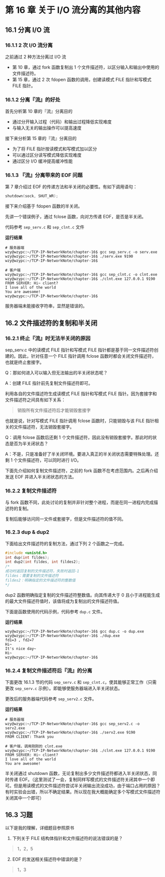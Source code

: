 # 第 16 章 关于 I/O 流分离的其他内容

## 16.1 分离 I/O 流

### 16.1.1 2 次 I/O 流分离

之前通过 2 种方法分离过 I/O 流

+ 第 10 章，通过 fork 函数复制出 1 个文件描述符，以区分输入和输出中使用的文件描述符。
+ 第 15 章，通过 2 次 fdopen 函数的调用，创建读模式 FILE 指针和写模式 FILE 指针。



### 16.1.2 分离『流』的好处

首先分析第 10 章的『流』分离目的

+ 通过分开输入过程（代码）和输出过程降低实现难度
+ 与输入无关的输出操作可以提高速度



接下来分析第 15 章的『流』分离目的

+ 为了将 FILE 指针按读模式和写模式加以区分
+ 可以通过区分读写模式降低实现难度
+ 通过区分 I/O 缓冲提高缓冲性能



### 16.1.3 『流』分离带来的 EOF 问题

第 7 章介绍过 EOF 的传递方法和半关闭的必要性。有如下调用语句：

```cpp
shutdown(sock, SHUT_WR);
```

接下来介绍基于 fdopen 函数的半关闭。

先讲一个错误例子，通过 fclose 函数，向对方传递 EOF，是否是半关闭。

代码参考 `sep_serv.c` 和 `sep_clnt.c` 文件

**运行结果**

```
# 服务器端
wzy@wzypc:~/TCP-IP-NetworkNote/chapter-16$ gcc sep_serv.c -o serv.exe
wzy@wzypc:~/TCP-IP-NetworkNote/chapter-16$ ./serv.exe 9190
wzy@wzypc:~/TCP-IP-NetworkNote/chapter-16$ 

# 客户端
wzy@wzypc:~/TCP-IP-NetworkNote/chapter-16$ gcc sep_clnt.c -o clnt.exe
wzy@wzypc:~/TCP-IP-NetworkNote/chapter-16$ ./clnt.exe 127.0.0.1 9190
FROM SERVER: Hi~ client? 
I love all of the world 
You are awesome! 
wzy@wzypc:~/TCP-IP-NetworkNote/chapter-16$ 
```

服务器端未能接收字符串，显然是错误的。



## 16.2 文件描述符的复制和半关闭

### 16.2.1 终止『流』时无法半关闭的原因

sep_serv.c 中的读模式 FILE 指针和写模式 FILE 指针都是基于同一文件描述符创建的。因此，针对任意一个 FILE 指针调用 fclose 函数时都会关闭文件描述符，也就是终止套接字。

Q：那如何进入可以输入但无法输出的半关闭状态呢？

A：创建 FILE 指针前先复制文件描述符即可。

利用各自的文件描述符生成读模式 FILE 指针和写模式 FILE 指针。因为套接字和文件描述符之间具有如下关系：

> 销毁所有文件描述符后才能销毁套接字

也就是说，针对写模式 FILE 指针调用 fclose 函数时，只能销毁与该 FILE 指针相关的文件描述符，无法销毁套接字。

Q：调用 fclose 函数后还剩 1 个文件描述符，因此没有销毁套接字。那此时的状态是否为半关闭状态？

A：不是，只是准备好了半关闭环境。要进入真正的半关闭状态需要特殊处理。还剩 1 个文件描述符，可以同时进行 I/O。

下面先介绍如何复制文件描述符，之前的 fork 函数不在考虑范围内。之后再介绍发送 EOF 并进入半关闭状态的方法。



### 16.2.2 复制文件描述符

与 fork 函数不同，此处讨论的复制并非针对整个进程，而是在同一进程内完成描述符的复制。

复制后能够访问同一文件或套接字，但是文件描述符的值不同。



### 16.2.3 dup & dup2

下面给出文件描述符的复制方法，通过下列 2 个函数之一完成。

```cpp
#include <unistd.h>
int dup(int fildes);
int dup2(int fildes, int fildes2);
/*
成功时返回复制的文件描述符，失败时返回-1
fildes：需要复制的文件描述符
fildes2：明确指定的文件描述符的整数值
*/
```

dup2 函数明确指定复制的文件描述符整数值。向其传递大于 0 且小于进程能生成的最大文件描述符值时，该值将成为复制出的文件描述符值。

下面是函数使用的代码示例，代码参考 `dup.c` 文件。

**运行结果**

```
wzy@wzypc:~/TCP-IP-NetworkNote/chapter-16$ gcc dup.c -o dup.exe
wzy@wzypc:~/TCP-IP-NetworkNote/chapter-16$ ./dup.exe 
fd1=3 , fd2=7 
Hi~ 
It's nice day~ 
Hi~ 
wzy@wzypc:~/TCP-IP-NetworkNote/chapter-16$ 
```



### 16.2.4 复制文件描述符后『流』的分离

下面更改 16.1.3 节的代码 `sep_serv.c` 和 `sep_clnt.c`，使其能够正常工作（只需更改 `sep_serv.c` 示例）。即能够使服务器端进入半关闭状态。

更改后的服务器端代码参考 `sep_serv2.c` 文件。

**运行结果**

```
# 服务器端
wzy@wzypc:~/TCP-IP-NetworkNote/chapter-16$ gcc sep_serv2.c -o serv2.exe
wzy@wzypc:~/TCP-IP-NetworkNote/chapter-16$ ./serv2.exe 9190
FROM CLIENT: Thank you

# 客户端，调用刚刚的 clnt.exe
wzy@wzypc:~/TCP-IP-NetworkNote/chapter-16$ ./clnt.exe 127.0.0.1 9190
FROM SERVER: Hi~ client? 
I love all of the world 
You are awesome!
```



半关闭通过 shutdown 函数，无论复制出多少文件描述符都进入半关闭状态，同时传递 EOF。（这里测试了一会，复制同样写模式的文件描述符关闭其中一个即可。但是用读模式的文件描述符尝试半关闭输出流没成功，由于端口占用的原因？有时实验会出错，所以不确定结果。所以现在我大概能确定多个写模式文件描述符关闭其中一个即可）



## 16.3 习题

以下是我的理解，详细题目参照原书

1. 下列关于 FILE 结构体指针和文件描述符的说法错误的是？

> 1，2，5



2. EOF 的发送相关描述符中错误的是？

> 1，3

